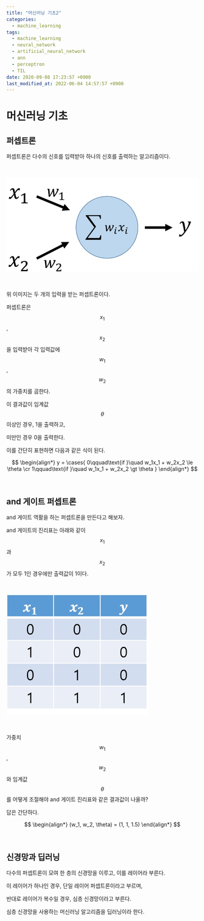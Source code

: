 ```yaml
---
title: "머신러닝 기초2"
categories:
  - machine_learning
tags:
  - machine_learning
  - neural_network
  - artificial_neural_network
  - ann
  - perceptron
  - TIL
date: 2020-09-08 17:23:57 +0900
last_modified_at: 2022-06-04 14:57:57 +0900
---
```


# 머신러닝 기초

## 퍼셉트론

퍼셉트론은 다수의 신호를 입력받아 하나의 신호를 출력하는 알고리즘이다.

<br>

![perceptron](/images/2020/2020-09-08-MachineLearning_3.Basic2_1.perceptron.jpg)

<br>

위 이미지는 두 개의 입력을 받는 퍼셉트론이다.

퍼셉트론은 $$x_1$$, $$x_2$$을 입력받아 각 입력값에 $$w_1$$, $$w_2$$의 가중치를 곱한다.

이 결과값이 임계값 $$\theta$$ 이상인 경우, 1을 출력하고,

미만인 경우 0을 출력한다.

이를 간단히 표현하면 다음과 같은 식이 된다.

$$
\begin{align*}
y = \cases{
    0\qquad\text{if }\quad w_1x_1 + w_2x_2 \le \theta \cr
    1\qquad\text{if }\quad w_1x_1 + w_2x_2 \gt \theta
}
\end{align*}
$$

<br>

## and 게이트 퍼셉트론

and 게이트 역활을 하는 퍼셉트론을 만든다고 해보자.

and 게이트의 진리표는 아래와 같이 $$x_1$$과 $$x_2$$가 모두 1인 경우에만 출력값이 1이다.

<br>

![truth_table](/images/2020/2020-09-08-MachineLearning_3.Basic2_2.truth_table.jpg)

<br>

가중치 $$w_1$$, $$w_2$$와 임계값 $$\theta$$를 어떻게 조절해야 and 게이트 진리표와 같은 결과값이 나올까?

답은 간단하다.

$$
\begin{align*}
(w_1, w_2, \theta) = (1, 1, 1.5)
\end{align*}
$$

<br>

## 신경망과 딥러닝

다수의 퍼셉트론이 모여 한 층의 신경망을 이루고, 이를 레이어라 부른다.

이 레이어가 하나인 경우, 단일 레이어 퍼셉트론이라고 부르며,

반대로 레이어가 복수일 경우, 심층 신경망이라고 부른다.

심층 신경망을 사용하는 머신러닝 알고리즘을 딥러닝이라 한다.
